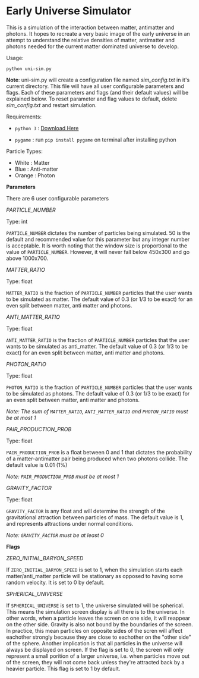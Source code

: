 # Early Universe Simulator

This is a simulation of the interaction between matter, antimatter and photons. It hopes to recreate a very basic image of the early universe in an attempt to understand the relative densities of matter, antimatter and photons needed for the current matter dominated universe to develop.

Usage:

  `python uni-sim.py`

**Note**: uni-sim.py will create a configuration file named *sim_config.txt* in it's current directory. This file will have all user configurable parameters and flags. Each of these parameters and flags (and their default values) will be explained below. To reset parameter and flag values to default, delete *sim_config.txt* and restart simulation.

Requirements:

  - `python 3` : [Download Here](https://www.python.org/downloads/)
  
  - `pygame` : run `pip install pygame` on terminal after installing python
  
Particle Types:

  - White  : Matter
  - Blue   : Anti-matter
  - Orange : Photon
  
**Parameters**

There are 6 user configurable parameters

*PARTICLE_NUMBER*

Type: int

`PARTICLE_NUMBER` dictates the number of particles being simulated. 50 is the default and recommended value for this parameter but any integer number is acceptable. It is worth noting that the window size is proportional to the value of `PARTICLE_NUMBER`. However, it will never fall below 450x300 and go above 1000x700.

*MATTER_RATIO*

Type: float

`MATTER_RATIO` is the fraction of `PARTICLE_NUMBER` particles that the user wants to be simulated as matter. The default value of 0.3 (or 1/3 to be exact) for an even split between matter, anti matter and photons.

*ANTI_MATTER_RATIO*

Type: float

`ANTI_MATTER_RATIO` is the fraction of `PARTICLE_NUMBER` particles that the user wants to be simulated as anti_matter. The default value of 0.3 (or 1/3 to be exact) for an even split between matter, anti matter and photons.

*PHOTON_RATIO*

Type: float

`PHOTON_RATIO` is the fraction of `PARTICLE_NUMBER` particles that the user wants to be simulated as photons. The default value of 0.3 (or 1/3 to be exact) for an even split between matter, anti matter and photons.

  *Note: The sum of `MATTER_RATIO`, `ANTI_MATTER_RATIO` and `PHOTON_RATIO` must be at most 1*

*PAIR_PRODUCTION_PROB*

Type: float

`PAIR_PRODUCTION_PROB` is a float between 0 and 1 that dictates the probability of a matter-antimatter pair being produced when two photons collide. The default value is 0.01 (1%)

  *Note: `PAIR_PRODUCTION_PROB` must be at most 1*

*GRAVITY_FACTOR*

Type: float

`GRAVITY_FACTOR` is any float and will determine the strength of the gravitational attraction between particles of mass. The default value is 1, and represents attractions under normal conditions.

  *Note: `GRAVITY_FACTOR` must be at least 0*

**Flags**

*ZERO_INITIAL_BARYON_SPEED*

  If `ZERO_INITIAL_BARYON_SPEED` is set to 1, when the simulation starts each matter/anti_matter particle will be stationary as opposed to having some random velocity. It is set to 0 by default.

*SPHERICAL_UNIVERSE*

  If `SPHERICAL_UNIVERSE` is set to 1, the universe simulated will be spherical. This means the simulation screen display is all there is to the universe. In other words, when a particle leaves the screen on one side, it will reappear on the other side. Gravity is also not bound by the boundaries of the screen. In practice, this mean particles on opposite sides of the scren will affect eachother strongly because they are close to eachother on the "other side" of the sphere. Another implication is that all particles in the universe will always be displayed on screen. If the flag is set to 0, the screen will only represent a small porition of a larger universe, i.e. when particles move out of the screen, they will not come back unless they're attracted back by a heavier particle. This flag is set to 1 by default.


    
